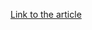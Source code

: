 [Link to the article](https://www.cisa.gov/news-events/alerts/2025/03/26/cisa-adds-two-known-exploited-vulnerabilities-catalog)
